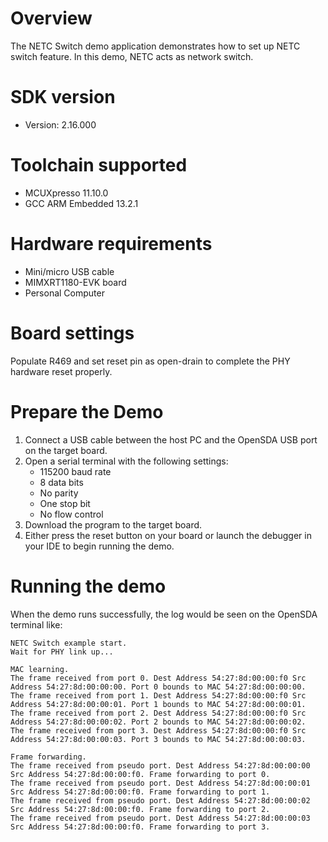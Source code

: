 Overview
========
The NETC Switch demo application demonstrates how to set up NETC switch feature.
In this demo, NETC acts as network switch.

SDK version
===========
- Version: 2.16.000

Toolchain supported
===================
- MCUXpresso  11.10.0
- GCC ARM Embedded  13.2.1

Hardware requirements
=====================
- Mini/micro USB cable
- MIMXRT1180-EVK board
- Personal Computer

Board settings
==============
Populate R469 and set reset pin as open-drain to complete the PHY hardware reset properly.

Prepare the Demo
================
1.  Connect a USB cable between the host PC and the OpenSDA USB port on the target board.
2.  Open a serial terminal with the following settings:
    - 115200 baud rate
    - 8 data bits
    - No parity
    - One stop bit
    - No flow control
3.  Download the program to the target board.
4.  Either press the reset button on your board or launch the debugger in your IDE to begin running the demo.

Running the demo
================
When the demo runs successfully, the log would be seen on the OpenSDA terminal like:

~~~~~~~~~~~~~~~~~~~~~~~~~~~~~~~~~~~~~~~~~
NETC Switch example start.
Wait for PHY link up...

MAC learning.
The frame received from port 0. Dest Address 54:27:8d:00:00:f0 Src Address 54:27:8d:00:00:00. Port 0 bounds to MAC 54:27:8d:00:00:00.
The frame received from port 1. Dest Address 54:27:8d:00:00:f0 Src Address 54:27:8d:00:00:01. Port 1 bounds to MAC 54:27:8d:00:00:01.
The frame received from port 2. Dest Address 54:27:8d:00:00:f0 Src Address 54:27:8d:00:00:02. Port 2 bounds to MAC 54:27:8d:00:00:02.
The frame received from port 3. Dest Address 54:27:8d:00:00:f0 Src Address 54:27:8d:00:00:03. Port 3 bounds to MAC 54:27:8d:00:00:03.

Frame forwarding.
The frame received from pseudo port. Dest Address 54:27:8d:00:00:00 Src Address 54:27:8d:00:00:f0. Frame forwarding to port 0.
The frame received from pseudo port. Dest Address 54:27:8d:00:00:01 Src Address 54:27:8d:00:00:f0. Frame forwarding to port 1.
The frame received from pseudo port. Dest Address 54:27:8d:00:00:02 Src Address 54:27:8d:00:00:f0. Frame forwarding to port 2.
The frame received from pseudo port. Dest Address 54:27:8d:00:00:03 Src Address 54:27:8d:00:00:f0. Frame forwarding to port 3.
~~~~~~~~~~~~~~~~~~~~~~~~~~~~~~~~~~~~~~~~~
